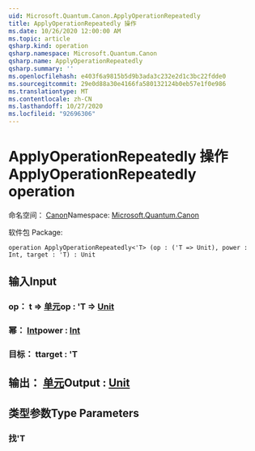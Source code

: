 ```yaml
---
uid: Microsoft.Quantum.Canon.ApplyOperationRepeatedly
title: ApplyOperationRepeatedly 操作
ms.date: 10/26/2020 12:00:00 AM
ms.topic: article
qsharp.kind: operation
qsharp.namespace: Microsoft.Quantum.Canon
qsharp.name: ApplyOperationRepeatedly
qsharp.summary: ''
ms.openlocfilehash: e403f6a9815b5d9b3ada3c232e2d1c3bc22fdde0
ms.sourcegitcommit: 29e0d88a30e4166fa580132124b0eb57e1f0e986
ms.translationtype: MT
ms.contentlocale: zh-CN
ms.lasthandoff: 10/27/2020
ms.locfileid: "92696306"
---
```

# <a name="applyoperationrepeatedly-operation"></a><span data-ttu-id="645bc-102">ApplyOperationRepeatedly 操作</span><span class="sxs-lookup"><span data-stu-id="645bc-102">ApplyOperationRepeatedly operation</span></span>

<span data-ttu-id="645bc-103">命名空间： [Canon](xref:Microsoft.Quantum.Canon)</span><span class="sxs-lookup"><span data-stu-id="645bc-103">Namespace: [Microsoft.Quantum.Canon](xref:Microsoft.Quantum.Canon)</span></span>

<span data-ttu-id="645bc-104">软件包 [](https://nuget.org/packages/)</span><span class="sxs-lookup"><span data-stu-id="645bc-104">Package: [](https://nuget.org/packages/)</span></span>




```qsharp
operation ApplyOperationRepeatedly<'T> (op : ('T => Unit), power : Int, target : 'T) : Unit
```


## <a name="input"></a><span data-ttu-id="645bc-105">输入</span><span class="sxs-lookup"><span data-stu-id="645bc-105">Input</span></span>

### <a name="op--t--unit"></a><span data-ttu-id="645bc-106">op： t => [单元](xref:microsoft.quantum.lang-ref.unit)</span><span class="sxs-lookup"><span data-stu-id="645bc-106">op : 'T => [Unit](xref:microsoft.quantum.lang-ref.unit)</span></span> 




### <a name="power--int"></a><span data-ttu-id="645bc-107">幂： [Int](xref:microsoft.quantum.lang-ref.int)</span><span class="sxs-lookup"><span data-stu-id="645bc-107">power : [Int](xref:microsoft.quantum.lang-ref.int)</span></span>




### <a name="target--t"></a><span data-ttu-id="645bc-108">目标： t</span><span class="sxs-lookup"><span data-stu-id="645bc-108">target : 'T</span></span>





## <a name="output--unit"></a><span data-ttu-id="645bc-109">输出： [单元](xref:microsoft.quantum.lang-ref.unit)</span><span class="sxs-lookup"><span data-stu-id="645bc-109">Output : [Unit](xref:microsoft.quantum.lang-ref.unit)</span></span>



## <a name="type-parameters"></a><span data-ttu-id="645bc-110">类型参数</span><span class="sxs-lookup"><span data-stu-id="645bc-110">Type Parameters</span></span>

### <a name="t"></a><span data-ttu-id="645bc-111">找</span><span class="sxs-lookup"><span data-stu-id="645bc-111">'T</span></span>

